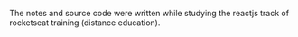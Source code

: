The notes and source code were written while studying the reactjs track of rocketseat training (distance education).

